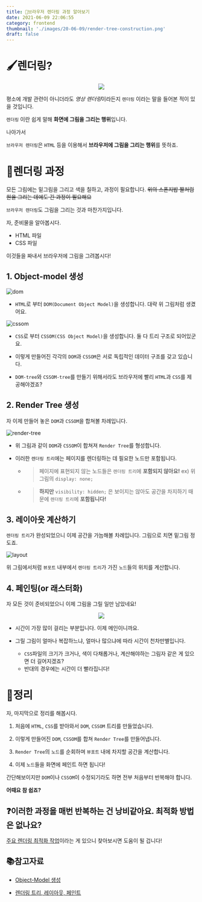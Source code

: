 ```yaml
---
title: 🎨브라우저 렌더링 과정 알아보기
date: 2021-06-09 22:06:55
category: frontend
thumbnail: './images/20-06-09/render-tree-construction.png'
draft: false
---
```


# 🖌렌더링?

<div align="center">
  <img src="./images/20-06-09/drawing.gif" />
</div>

평소에 개발 관련이 아니더라도 *영상 렌더링*이라든지 `렌더링` 이라는 말을 들어본 적이 있을 것입니다.

`렌더링` 이란 쉽게 말해 **화면에 그림을 그리는 행위**입니다.

나아가서

`브라우저 렌더링`은 `HTML` 등을 이용해서 **브라우저에 그림을 그리는 행위**를 뜻하죠.

# 🎨렌더링 과정

모든 그림에는 밑그림을 그리고 색을 칠하고, 과정이 필요합니다.
~~위의 스폰지밥 짤처럼 원을 그리는 데에도 긴 과정이 필요해요~~

`브라우저 렌더링`도 그림을 그리는 것과 마찬가지입니다.

자, 준비물을 알아봅시다.

- HTML 파일
- CSS 파일

이것들을 짜내서 브라우저에 그림을 그려봅시다!

## 1. Object-model 생성

![dom](images/20-06-09/dom.png)

- `HTML`로 부터 `DOM(Document Object Model)`을 생성합니다. 대략 위 그림처럼 생겼어요.

![cssom](images/20-06-09/cssom-tree.png)

- `CSS`로 부터 `CSSOM(CSS Object Model)`을 생성합니다. 둘 다 트리 구조로 되어있군요.

- 이렇게 만들어진 각각의 `DOM`과 `CSSOM`은 서로 독립적인 데이터 구조를 갖고 있습니다.

- `DOM-tree`와 `CSSOM-tree`를 만들기 위해서라도 브라우저에 빨리 `HTML`과 `CSS`를 제공해야겠죠?

## 2. Render Tree 생성

자 이제 만들어 놓은 `DOM`과 `CSSOM`을 합쳐볼 차례입니다.

![render-tree](./images/20-06-09/render-tree-construction.png)

- 위 그림과 같이 `DOM`과 `CSSOM`이 합쳐져 `Render Tree`를 형성합니다.

- 이러한 `렌더링 트리`에는 페이지를 렌더링하는 데 필요한 노드만 포함됩니다.
  - > 페이지에 표현되지 않는 노드들은 `렌더링 트리`에 **포함되지 않아요!** ex) 위 그림의 `display: none;`
  - > **하지만** `visibility: hidden;` 은 보이지는 않아도 공간을 차지하기 때문에 `렌더링 트리`에 **포함됩니다!**

## 3. 레이아웃 계산하기

`렌더링 트리`가 완성되었으니 이제 공간을 가늠해볼 차례입니다. 그림으로 치면 밑그림 정도죠.

![layout](images/20-06-09/layout-viewport.png)

위 그림에서처럼 `뷰포트` 내부에서 `렌더링 트리`가 가진 `노드`들의 위치를 계산합니다.

## 4. 페인팅(or 래스터화)

자 모든 것이 준비되었으니 이제 그림을 그릴 일만 남았네요!

<div align="center">
  <img src="./images/20-06-09/painting.gif" />
</div>

- 시간이 가장 많이 걸리는 부분입니다. 이제 메인이니까요.

- 그릴 그림이 얼마나 복잡하느냐, 얼마나 많으냐에 따라 시간이 천차만별입니다.
  - `CSS`파일의 크기가 크거나, 색이 다채롭거나, 계산해야하는 그림자 같은 게 있으면 더 길어지겠죠?
  - 반대의 경우에는 시간이 더 빨라집니다!

# 🧹정리

자, 마지막으로 정리를 해봅시다.

1. 처음에 `HTML`, `CSS`를 받아와서 `DOM`, `CSSOM` 트리를 만들었습니다.

2. 이렇게 만들어진 `DOM`, `CSSOM`를 합쳐 `Render Tree`를 만들어냅니다.

3. `Render Tree`의 `노드`를 순회하며 `뷰포트` 내에 차지할 공간을 계산합니다.

4. 이제 `노드`들을 화면에 페인트 하면 됩니다!

간단해보이지만 `DOM`이나 `CSSOM`이 수정되기라도 하면 전부 처음부터 반복해야 합니다.

**어때요 참 쉽죠?**

## ❓이러한 과정을 매번 반복하는 건 낭비같아요. 최적화 방법은 없나요?

[주요 렌더링 최적화 작업](https://developers.google.com/web/fundamentals/performance/critical-rendering-path/optimizing-critical-rendering-path)이라는 게 있으니 찾아보시면 도움이 될 겁니다!

## 📚참고자료

- [Object-Model 생성](https://developers.google.com/web/fundamentals/performance/critical-rendering-path/constructing-the-object-model)

- [렌더링 트리, 레이아웃, 페인트](https://developers.google.com/web/fundamentals/performance/critical-rendering-path/render-tree-construction)
